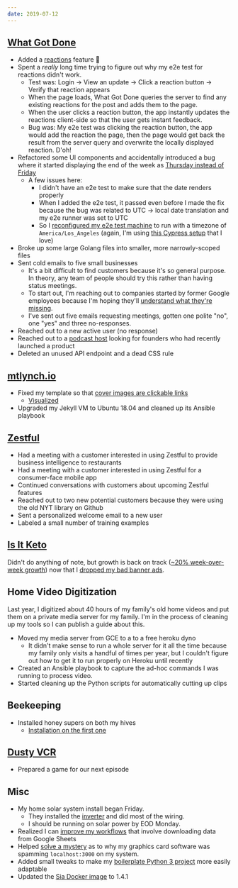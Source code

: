 ```yaml
---
date: 2019-07-12
---
```


## [What Got Done](https://whatgotdone.com)

- Added a [reactions](sN626Tm.webp) feature 🎉
- Spent a _really_ long time trying to figure out why my e2e test for reactions didn't work.
  - Test was: Login -> View an update -> Click a reaction button -> Verify that reaction appears
  - When the page loads, What Got Done queries the server to find any existing reactions for the post and adds them to the page.
  - When the user clicks a reaction button, the app instantly updates the reactions client-side so that the user gets instant feedback.
  - Bug was: My e2e test was clicking the reaction button, the app would add the reaction the page, then the page would get back the result from the server query and overwrite the locally displayed reaction. D'oh!
- Refactored some UI components and accidentally introduced a bug where it started displaying the end of the week as [Thursday instead of Friday](6D47THz.webp)
  - A few issues here:
    - I didn't have an e2e test to make sure that the date renders properly
    - When I added the e2e test, it passed even before I made the fix because the bug was related to UTC -> local date translation and my e2e runner was set to UTC
    - So I [reconfigured my e2e test machine](0bLa1s3.webp) to run with a timezone of `America/Los_Angeles` (again, I'm using [this Cypress setup](https://mtlynch.io/painless-web-app-testing/) that I love)
- Broke up some large Golang files into smaller, more narrowly-scoped files
- Sent cold emails to five small businesses
  - It's a bit difficult to find customers because it's so general purpose. In theory, any team of people should try this rather than having status meetings.
  - To start out, I'm reaching out to companies started by former Google employees because I'm hoping they'll [understand what they're missing](https://mtlynch.io/status-updates-to-nobody/#what-are-snippets).
  - I've sent out five emails requesting meetings, gotten one polite "no", one "yes" and three no-responses.
- Reached out to a new active user (no response)
- Reached out to a [podcast host](https://twitter.com/mattmedeiros/status/1149420134517354497) looking for founders who had recently launched a product
- Deleted an unused API endpoint and a dead CSS rule

## [mtlynch.io](https://mtlynch.io)

- Fixed my template so that [cover images are clickable links](https://github.com/mtlynch/mtlynch.io/pull/432)
  - [Visualized](eYWgKJ9.webp)
- Upgraded my Jekyll VM to Ubuntu 18.04 and cleaned up its Ansible playbook

## [Zestful](https://zestfuldata.com)

- Had a meeting with a customer interested in using Zestful to provide business intelligence to restaurants
- Had a meeting with a customer interested in using Zestful for a consumer-face mobile app
- Continued conversations with customers about upcoming Zestful features
- Reached out to two new potential customers because they were using the old NYT library on Github
- Sent a personalized welcome email to a new user
- Labeled a small number of training examples

## [Is It Keto](https://isitketo.org)

Didn't do anything of note, but growth is back on track ([~20% week-over-week growth](R8l4INb.webp)) now that I [dropped my bad banner ads](https://mtlynch.io/retrospectives/2019/07/#a-brief-experiment-with-display-ads-on-is-it-keto).

## Home Video Digitization

Last year, I digitized about 40 hours of my family's old home videos and put them on a private media server for my family. I'm in the process of cleaning up my tools so I can publish a guide about this.

- Moved my media server from GCE to a to a free heroku dyno
  - It didn't make sense to run a whole server for it all the time because my family only visits a handful of times per year, but I couldn't figure out how to get it to run properly on Heroku until recently
- Created an Ansible playbook to capture the ad-hoc commands I was running to process video.
- Started cleaning up the Python scripts for automatically cutting up clips

## Beekeeping

- Installed honey supers on both my hives
  - [Installation on the first one](https://photos.app.goo.gl/vg3dqEyoeKSEDWh86)

## [Dusty VCR](https://dustyvcr.com)

- Prepared a game for our next episode

## Misc

- My home solar system install began Friday.
  - They installed the [inverter](https://photos.app.goo.gl/nUKhwSWxKupSFdne6) and did most of the wiring.
  - I should be running on solar power by EOD Monday.
- Realized I can [improve my workflows](https://twitter.com/deliberatecoder/status/1147890018205261825) that involve downloading data from Google Sheets
- Helped [solve a mystery](https://superuser.com/a/1457426/55112) as to why my graphics card software was spamming `localhost:3000` on my system.
- Added small tweaks to make my [boilerplate Python 3 project](https://github.com/mtlynch/python3_seed) more easily adaptable
- Updated the [Sia Docker image](https://github.com/mtlynch/docker-sia) to 1.4.1
